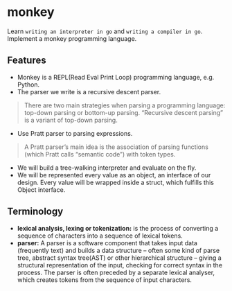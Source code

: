 # monkey
Learn `writing an interpreter in go` and `writing a compiler in go`.
Implement a monkey programming language.

## Features
* Monkey is a REPL(Read Eval Print Loop) programming language, e.g. Python.
* The parser we write is a recursive descent parser.
> There are two main strategies when parsing a programming language: top-down parsing or bottom-up parsing.
> “Recursive descent parsing” is a variant of top-down parsing.
* Use Pratt parser to parsing expressions.
> A Pratt parser’s main idea is the association of parsing functions 
> (which Pratt calls “semantic code”) with token types.
* We will build a tree-walking interpreter and evaluate on the fly.
* We will be represented every value as an object, an interface of our design.
  Every value will be wrapped inside a struct, which fulfills this Object interface.

## Terminology
* **lexical analysis, lexing or tokenization:** is the process of converting a sequence of characters into a sequence of lexical tokens.
* **parser:** A parser is a software component that takes input data (frequently text) and builds a data structure – often some kind of parse tree, abstract syntax tree(AST) or other hierarchical structure – giving a structural representation of the input, checking for correct syntax in the process. The parser is often preceded by a separate lexical analyser, which creates tokens from the sequence of input characters.